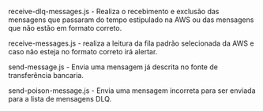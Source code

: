 receive-dlq-messages.js - Realiza o recebimento e exclusão das mensagens que passaram do tempo estipulado na AWS ou das mensagens que não estão em formato correto.

receive-messages.js - realiza a leitura da fila padrão selecionada da AWS e caso não esteja no formato correto irá alertar.

send-message.js - Envia uma mensagem já descrita no fonte de transferência bancaria.

send-poison-message.js - Envia uma mensagem incorreta para ser enviada para a lista de mensagens DLQ.
